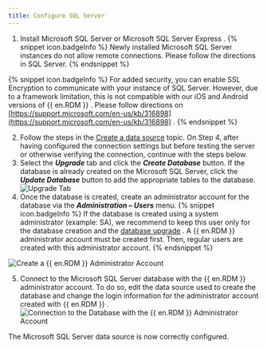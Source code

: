 ```yaml
---
title: Configure SQL Server
---
```

1. Install Microsoft SQL Server or Microsoft SQL Server Express . 
{% snippet icon.badgeInfo %} 
Newly installed Microsoft SQL Server instances do not allow remote connections. Please follow the directions in SQL Server. 
{% endsnippet %}
 
{% snippet icon.badgeInfo %} 
For added security, you can enable SSL Encryption to communicate with your instance of SQL Server. However, due to a framework limitation, this is not compatible with our iOS and Android versions of {{ en.RDM }} . 
Please follow directions on [https://support.microsoft.com/en-us/kb/316898](https://support.microsoft.com/en-us/kb/316898) . 
{% endsnippet %}
 
2. Follow the steps in the [Create a data source](/rdm/windows/data-sources/create-new-data-source/) topic. On Step 4, after having configured the connection settings but before testing the server or otherwise verifying the connection, continue with the steps below. 
1. Select the ***Upgrade*** tab and click the ***Create Database*** button. If the database is already created on the Microsoft SQL Server, click the ***Update Database*** button to add the appropriate tables to the database.  
![Upgrade Tab](https://webdevolutions.azureedge.net/docs/en/rdm/windows/clip11360.png) 
1. Once the database is created, create an administrator account for the database via the ***Administration – Users*** menu. 
{% snippet icon.badgeInfo %} 
If the database is created using a system administrator (example: SA), we recommend to keep this user only for the database creation and the [database upgrade](/rdm/windows/installation/database-upgrade/) . A {{ en.RDM }} administrator account must be created first. Then, regular users are created with this administrator account. 
{% endsnippet %}
 
![Create a {{ en.RDM }} Administrator Account](https://webdevolutions.azureedge.net/docs/en/rdm/windows/clip3415.png) 

5. Connect to the Microsoft SQL Server database with the {{ en.RDM }} administrator account. To do so, edit the data source used to create the database and change the login information for the administrator account created with {{ en.RDM }} .  
![Connection to the Database with the {{ en.RDM }} Administrator Account](https://webdevolutions.azureedge.net/docs/en/rdm/windows/clip11497.png) 

The Microsoft SQL Server data source is now correctly configured. 

